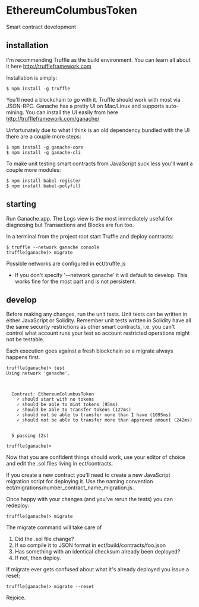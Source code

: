 # EthereumColumbusToken
Smart contract development

## installation
I'm recommending Truffle as the build environment.  You can learn all about it here http://truffleframework.com

Installation is simply:
~~~~
$ npm install -g truffle
~~~~

You'll need a blockchain to go with it. Truffle should work with most via JSON-RPC.  Ganache has a pretty UI on Mac/Linux and supports auto-mining.  You can install the UI easily from here http://truffleframework.com/ganache/

Unfortunately due to what I think is an old dependency bundled with the UI there are a couple more steps:
~~~~
$ npm install -g ganache-core
$ npm install -g ganache-cli
~~~~

To make unit testing smart contracts from JavaScript suck less you'll want a couple more modules:
~~~~
$ npm install babel-register
$ npm install babel-polyfill
~~~~

## starting
Run Ganache.app.  The Logs view is the most immediately useful for diagnosing but Transactions and Blocks are fun too.

In a terminal from the project root start Truffle and deploy contracts:

~~~~
$ truffle --network ganache console
truffle(ganache)> migrate
~~~~

Possible networks are configured in ect/truffle.js

* If you don't specify '--network ganache' it will default to develop.  This works fine for the most part and is not persistent.

## develop

Before making any changes, run the unit tests.  Unit tests can be written in either JavaScript or Solidity.  Remember unit tests written in Solidity have all the same security restrictions as other smart contracts, i.e. you can't control what account runs your test so account restricted operations might not be testable.

Each execution goes against a fresh blockchain so a migrate always happens first.
~~~~
truffle(ganache)> test
Using network 'ganache'.



  Contract: EthereumColumbusToken
    ✓ should start with no tokens
    ✓ should be able to mint tokens (95ms)
    ✓ should be able to transfer tokens (127ms)
    ✓ should not be able to transfer more than I have (1095ms)
    ✓ should not be able to transfer more than approved amount (242ms)


  5 passing (2s)

truffle(ganache)>
~~~~

Now that you are confident things should work, use your editor of choice and edit the .sol files living in ect/contracts.

If you create a new contract you'll need to create a new JavaScript migration script for deploying it.  Use the naming convention ect/migrations/number_contract_name_migration.js.

Once happy with your changes (and you've rerun the tests) you can redeploy:
~~~~
truffle(ganache)> migrate
~~~~

The migrate command will take care of
1. Did the .sol file change?
2. If so compile it to JSON format in ect/build/contracts/foo.json
3. Has something with an identical checksum already been deployed?
4. If not, then deploy.

If migrate ever gets confused about what it's already deployed you issue a reset:
~~~~
truffle(ganache)> migrate --reset
~~~~

Rejoice.
